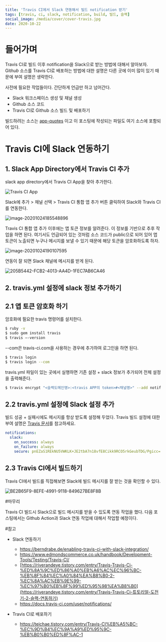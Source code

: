```yaml
---
title: 'Travis CI에서 Slack 연동해서 빌드 notification 받기'
tags: [travis, ci, slack, notification, build, 빌드, 슬랙]
social_image: /media/cover/cover-travis.jpg
date: 2020-10-22
---
```


# 들어가며

Travis CI로 빌드 이후 notification을 Slack으로 받는 방법에 대해서 알아보자. Git*hub* 소스를 Travis CI로 배포하는 방법에 대한 설명은 다른 곳에 이미 많이 있기 때문에 부여 설명은 생략한다. 

사전에 필요한 작업들이다. 간단하게 언급만 하고 넘어간다.

- Slack 워크스페이스 생성 및 채널 생성
- Github 소스 코드
- Travis CI로 Github 소스 빌드 및 배포하기

빌드하려는 소스는 [app-quotes](https://github.com/kenshin579/app-quotes) 이고 이 포스팅에 작성되는 파일도 여기 소스에 포함되어 있다.

# Travis CI에 Slack 연동하기

## 1. Slack App Directory에서 Travis CI 추가

slack app directory에서 Travis CI App을 찾아 추가한다. 

![Travis CI App](/media/devops/Travis-CI에서-Slack-연동해서-빌드-notification-받기/image-202010243533216.png)

Slack에 추가 > 채널 선택 > Travis CI 통합 앱 추가 버튼 클릭하여 Slack와 Travis CI를 연동한다. 

![image-20201024185548896](/media/devops/Travis-CI에서-Slack-연동해서-빌드-notification-받기/image-20201024185548896.png)

Travis CI 통합 앱 추가 이후에는 앱 토큰 정보를 알려준다. 이 정보를 기반으로 추후 작업을 하면 된다. 여기서도 언급되어 있는 것처럼 소스 코드가 public으로 되어 있어 앱 토큰이 노출되면 누구나 메시지를 보낼 수 있기 때문에 해당 토큰을 암호화하도록 하자. 

![image-20201024190107595](/media/devops/Travis-CI에서-Slack-연동해서-빌드-notification-받기/image-20201024190107595.png)

연동이 잘 되면 Slack 채널에 메시지를 받게 된다.

![205B5442-FCB2-4013-AA4D-1FEC7AB6CA46](/media/devops/Travis-CI에서-Slack-연동해서-빌드-notification-받기/205B5442-FCB2-4013-AA4D-1FEC7AB6CA46.png)

## 2. travis.yml 설정에 slack 정보 추가하기

## 2.1 앱 토큰 암호화 하기 

암호화에 필요한 travis 명령어를 설치한다. 

```bash
$ ruby -v 
$ sudo gem install travis
$ travis —-version
```

--com은 travis-ci.com을 사용하는 경우에 추가하여 로그인을 하면 된다.

```bash
$ travis login
$ travis login --com
```

travis.yml 파일이 있는 곳에서 실행하면 기존 설정 + slack 정보가 추가되어 전체 설정을 출력해준다.

```bash
$ travis encrypt "<슬랙도메인명>:<travis APP의 token>#<채널명>" --add notifications.slack
```



## 2.2 travis.yml 설정에 Slack 설정 추가

빌드 성공 + 실패시에도 메시지를 항상 받도록 설정해 두었다. Travis 빌드 설정에 대한 부여 설명은 [Travis 문서](https://docs.travis-ci.com/user/notifications/)를 참고하세요. 

```yaml
notifications:
  slack:
    on_success: always
    on_failure: always
    secure: pnEZaS1REkNU5VWKLK+JE2tbA7n18vfE8Cikk9RCO5rkGeubTDG/Pgicc=
```



## 2.3 Travis CI에서 빌드하기

Travis CI에서 빌드를 직접해보면 Slack에 빌드 메시지를 잘 받는 것을 확인할 수 있다. 

![BE2B65F9-8EFE-4991-9118-849627BE8F8B](/media/devops/Travis-CI에서-Slack-연동해서-빌드-notification-받기/BE2B65F9-8EFE-4991-9118-849627BE8F8B.png)

#마무리

Travis CI 빌드시 Slack으로 빌드 메시지를 받을 수 있도록 연동 작업을 했다. 다음 포스팅에서는 Github Action과 Slack 연동 작업에 대해서 작업할 예정이다. 

#참고


* Slack 연동하기

  * https://berndrabe.de/enabling-travis-ci-with-slack-integration/
  * https://www.edmondscommerce.co.uk/handbook/Development-Tools/Testing/Travis-CI/
  * [https://riverandeye.tistory.com/entry/Travis-Travis-Ci-%ED%8A%9C%ED%86%A0%EB%A6%AC%EC%96%BC-%EB%8F%84%EC%A0%84%EA%B8%B0-2-%EC%8A%AC%EB%9E%99-%EC%97%B0%EB%8F%99%ED%95%98%EA%B8%B0](https://riverandeye.tistory.com/entry/Travis-Travis-Ci-튜토리얼-도전기-2-슬랙-연동하기)
  * https://docs.travis-ci.com/user/notifications/
* Travis CI로 배포하기

  * https://teichae.tistory.com/entry/Travis-CI%EB%A5%BC-%EC%9D%B4%EC%9A%A9%ED%95%9C-%EB%B0%B0%ED%8F%AC-1
